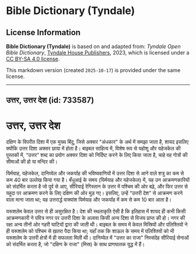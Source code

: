 # Bible Dictionary (Tyndale)

## License Information

**Bible Dictionary (Tyndale)** is based on and adapted from: _Tyndale Open Bible Dictionary_, [Tyndale House Publishers](https://tyndaleopenresources.com/), 2023, which is licensed under a [CC BY-SA 4.0 license](https://creativecommons.org/licenses/by-sa/4.0/legalcode.en).

This markdown version (created `2025-10-17`) is provided under the same license.



--------------------------------

## उत्तर, उत्तर देश (id: 733587)

उत्तर, उत्तर देश
================

दक्षिण के विपरीत दिशा में एक मुख्य बिंदु, जिसे अक्सर "अंधकार" के अर्थ में समझा जाता है, शायद इसलिए क्योंकि उत्तर दिशा अक्सर छाया में होता है। बाइबल साहित्य में, विशेष रूप से यहोशू और यहेजकेल की पुस्तकों में, “उत्तर” शब्द का प्रयोग अक्सर दिशा को निर्दिष्ट करने के लिए किया जाता है, चाहे वह गोत्रों की सीमाओं की हो या मन्दिर की।

यिर्मयाह, यहेजकेल, दानिय्येल और जकर्याह की भविष्यवाणियों में उत्तर दिशा से आने वाले शत्रु का कम से कम 40 बार उल्लेख किया गया है। बँधुआई के समय (यिर्मयाह और यहेजकेल) में, यह उन आक्रमणकारियों को संदर्भित करता है जो पूर्व से आए, सीरियाई रेगिस्तान के उत्तर में पश्चिम की ओर बढ़े, और फिर उत्तर से यहूदा पर आक्रमण करने के लिए दक्षिण की ओर मुड़ गए। इसलिए, उन्हें “उत्तरी देश” से आक्रमण करने वाला माना जाता था; यह उत्तरार्द्ध वाक्यांश यिर्मयाह और जकर्याह में कम से कम 10 बार आता है।

यरूशलेम केवल उत्तर से ही असुरक्षित है। देश की स्थलाकृति ऐसी है कि इतिहास में शायद ही कभी किसी आक्रमणकारी ने पवित्र नगर पर उत्तरी दिशा के अलावा किसी अन्य दिशा से विजय प्राप्त की हो। नगर की रक्षा अन्य तीनों ओर गहरी घाटियों द्वारा की जाती थी। बाइबल के समय में केवल मिस्रियों और पलिश्तियों ने ही यरूशलेम को पश्चिम से ख़तरा पैदा किया था; यहाँ तक कि शाऊल के समय में पलिश्तियों को भी यरूशलेम के उत्तरी क्षेत्रों में ही सफलता मिली थी। दानिय्येल में "उत्तर का राजा" निस्संदेह सीरियाई सेनाओं को संदर्भित करता है, जो "दक्षिण के राजा" (मिस्र) के साथ प्राणघातक युद्ध में हैं।


